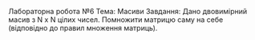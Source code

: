 Лабораторна робота №6
Тема: Масиви
Завдання: Дано двовимірний масив з N x N цілих чисел. Помножити матрицю саму на себе (відповідно до правил множення матриць).

